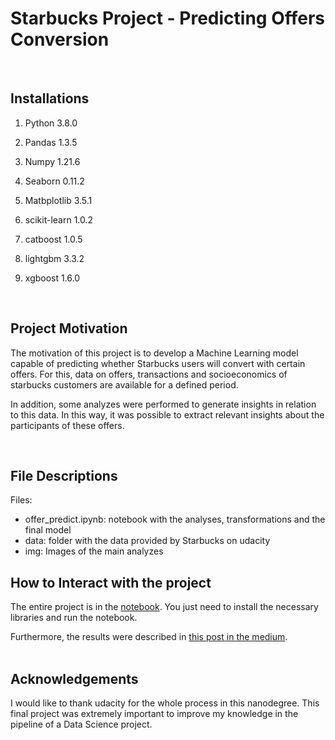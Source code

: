 # Starbucks Project - Predicting Offers Conversion
<br/>

## Installations

1. Python 3.8.0

2. Pandas 1.3.5

3. Numpy 1.21.6

4. Seaborn 0.11.2

5. Matbplotlib 3.5.1   

6. scikit-learn 1.0.2

7. catboost 1.0.5

8. lightgbm 3.3.2

9. xgboost 1.6.0
   
   <br/>

## Project Motivation

The motivation of this project is to develop a Machine Learning model capable of predicting whether Starbucks users will convert with certain offers. For this, data on offers, transactions and socioeconomics of starbucks customers are available for a defined period.   

In addition, some analyzes were performed to generate insights in relation to this data. In this way, it was possible to extract relevant insights about the participants of these offers.  
   
   <br/>

## File Descriptions

Files:
* offer_predict.ipynb: notebook with the analyses, transformations and the final model
* data: folder with the data provided by Starbucks on udacity
* img: Images of the main analyzes

## How to Interact with the project

The entire project is in the [notebook](https://github.com/tadeucbm/AnalysisStackoverflow/blob/main/notebook.ipynb). You just need to install the necessary libraries and run the notebook.   

Furthermore, the results were described in [this post in the medium](https://medium.com/@tadeucbmad/starbucks-study-case-how-to-predict-whether-your-customers-will-use-your-offers-9d97f7fcd1b1).   
<br/>

## Acknowledgements

I would like to thank udacity for the whole process in this nanodegree. This final project was extremely important to improve my knowledge in the pipeline of a Data Science project.